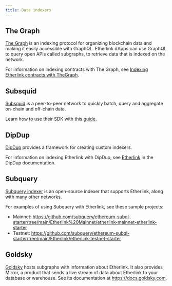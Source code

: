 ```yaml
---
title: Data indexers
---
```


## The Graph

[The Graph](https://thegraph.com/) is an indexing protocol for organizing blockchain data and making it easily accessible with GraphQL. Etherlink dApps can use GraphQL to query open APIs called subgraphs, to retrieve data that is indexed on the network.

For information on indexing contracts with The Graph, see [Indexing Etherlink contracts with TheGraph](/building-on-etherlink/indexing-graph).

## Subsquid

[Subsquid](https://subsquid.io/) is a peer-to-peer network to quickly batch, query and aggregate on-chain and off-chain data.

Learn how to use their SDK with this [guide](https://docs.subsquid.io/sdk/how-to-start/).

## DipDup

[DipDup](https://dipdup.io) provides a framework for creating custom indexers.

For information on indexing Etherlink with DipDup, see [Etherlink](https://dipdup.io/docs/supported-networks/etherlink) in the DipDup documentation.

## Subquery

[Subquery indexer](https://www.subquery.network/indexer) is an open-source indexer that supports Etherlink, along with many other networks.

For examples of using Subquery with Etherlink, see these sample projects:

- Mainnet: https://github.com/subquery/ethereum-subql-starter/tree/main/Etherlink%20Mainnet/etherlink-mainnet-etherlink-starter
- Testnet: https://github.com/subquery/ethereum-subql-starter/tree/main/Etherlink/etherlink-testnet-starter

## Goldsky

[Goldsky](https://goldsky.com/) hosts subgraphs with information about Etherlink.
It also provides Mirror, a product that sends a live stream of data about Etherlink to your database or warehouse.
See its documentation at https://docs.goldsky.com.

